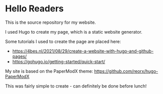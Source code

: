 # Hello Readers
This is the source repository for my website.

I used Hugo to create my page, which is a static website generator.

Some tutorials I used to create the page are placed here:
- https://4bes.nl/2021/08/29/create-a-website-with-hugo-and-github-pages/
- https://gohugo.io/getting-started/quick-start/

My site is based on the PaperModX theme:
https://github.com/reorx/hugo-PaperModX

This was fairly simple to create - can definitely be done before lunch!
